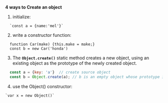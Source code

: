 __4 ways to Create an object__

1. initialize: 

```
  `const a = {name:'mel'}`
```

2. write a constructor function: 

```
  function Car(make) {this.make = make;}
  const b = new Car('honda')
```

3. The **`Object.create()`** static method creates a new object, using an existing object as the prototype of the newly created object.
    

```js
  const a = {key: 'a'}  // create source object
  const b = Object.create(a); // b is an empty object whose prototype is a
```

4. use the Object() constructor: 

```
`var x = new Object()`
```



